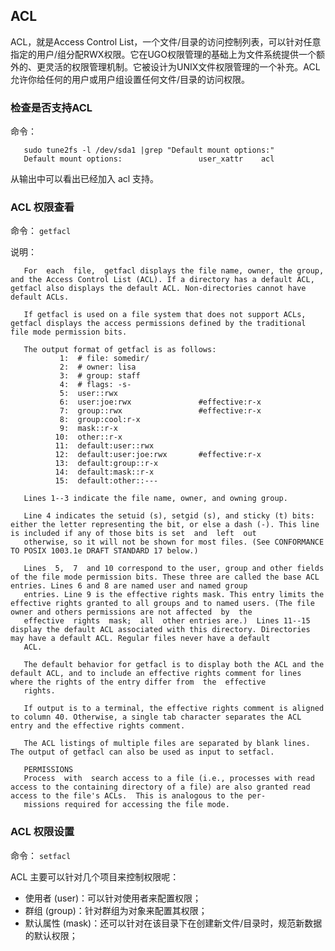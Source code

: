 

## ACL
ACL，就是Access Control List，一个文件/目录的访问控制列表，可以针对任意指定的用户/组分配RWX权限。它在UGO权限管理的基础上为文件系统提供一个额外的、更灵活的权限管理机制。它被设计为UNIX文件权限管理的一个补充。ACL允许你给任何的用户或用户组设置任何文件/目录的访问权限。

### 检查是否支持ACL
命令：

       sudo tune2fs -l /dev/sda1 |grep "Default mount options:"
       Default mount options:                 user_xattr    acl
从输出中可以看出已经加入 acl 支持。


### ACL 权限查看
命令： `getfacl `

说明：

       For  each  file,  getfacl displays the file name, owner, the group, and the Access Control List (ACL). If a directory has a default ACL, getfacl also displays the default ACL. Non-directories cannot have default ACLs.

       If getfacl is used on a file system that does not support ACLs, getfacl displays the access permissions defined by the traditional file mode permission bits.

       The output format of getfacl is as follows:
               1:  # file: somedir/
               2:  # owner: lisa
               3:  # group: staff
               4:  # flags: -s-
               5:  user::rwx
               6:  user:joe:rwx               #effective:r-x
               7:  group::rwx                 #effective:r-x
               8:  group:cool:r-x
               9:  mask::r-x
              10:  other::r-x
              11:  default:user::rwx
              12:  default:user:joe:rwx       #effective:r-x
              13:  default:group::r-x
              14:  default:mask::r-x
              15:  default:other::---

       Lines 1--3 indicate the file name, owner, and owning group.

       Line 4 indicates the setuid (s), setgid (s), and sticky (t) bits: either the letter representing the bit, or else a dash (-). This line is included if any of those bits is set  and  left  out
       otherwise, so it will not be shown for most files. (See CONFORMANCE TO POSIX 1003.1e DRAFT STANDARD 17 below.)

       Lines  5,  7  and 10 correspond to the user, group and other fields of the file mode permission bits. These three are called the base ACL entries. Lines 6 and 8 are named user and named group
       entries. Line 9 is the effective rights mask. This entry limits the effective rights granted to all groups and to named users. (The file owner and others permissions are not affected  by  the
       effective  rights  mask;  all  other entries are.)  Lines 11--15 display the default ACL associated with this directory. Directories may have a default ACL. Regular files never have a default
       ACL.

       The default behavior for getfacl is to display both the ACL and the default ACL, and to include an effective rights comment for lines where the rights of the entry differ from  the  effective
       rights.

       If output is to a terminal, the effective rights comment is aligned to column 40. Otherwise, a single tab character separates the ACL entry and the effective rights comment.

       The ACL listings of multiple files are separated by blank lines.  The output of getfacl can also be used as input to setfacl.

       PERMISSIONS
       Process  with  search access to a file (i.e., processes with read access to the containing directory of a file) are also granted read access to the file's ACLs.  This is analogous to the per‐
       missions required for accessing the file mode.


### ACL 权限设置
命令：  `setfacl`

ACL 主要可以针对几个项目来控制权限呢：

* 使用者 (user)：可以针对使用者来配置权限；
* 群组 (group)：针对群组为对象来配置其权限；
* 默认属性 (mask)：还可以针对在该目录下在创建新文件/目录时，规范新数据的默认权限；


